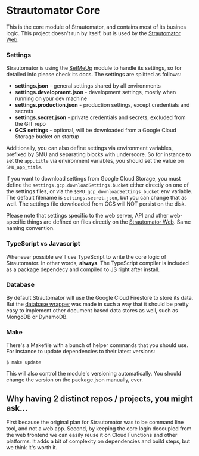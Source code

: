 # Strautomator Core

This is the core module of Strautomator, and contains most of its busines logic. This project doesn't run by itself, but is used by the [Strautomator Web](https://github.com/strautomator/web).

### Settings

Strautomator is using the [SetMeUp](https://github.com/igoramadas/setmeup) module to handle its settings, so for detailed info please check its docs. The settings are splitted as follows:

- **settings.json** - general settings shared by all environments
- **settings.development.json** - development settings, mostly when running on your dev machine
- **settings.production.json** - production settings, except credentials and secrets
- **settings.secret.json** - private credentials and secrets, excluded from the GIT repo
- **GCS settings** - optional, will be downloaded from a Google Cloud Storage bucket on startup

Additionally, you can also define settings via environment variables, prefixed by SMU and separating blocks with underscore. So for instance to set the `app.title` via environment variables, you should set the value on `SMU_app_title`.

If you want to download settings from Google Cloud Storage, you must define the `settings.gcp.downloadSettings.bucket` either directly on one of the settings files, or via the `$SMU_gcp_downloadSettings_bucket` env variable. The default filename is `settings.secret.json`, but you can change that as well. The settings file downloaded from GCS will NOT persist on the disk.

Please note that settings specific to the web server, API and other web-specific things are defined on files directly on the [Strautomator Web](https://github.com/strautomator/web). Same naming convention.

### TypeScript vs Javascript

Whenever possible we'll use TypeScript to write the core logic of Strautomator. In other words, **always**. The TypeScript compiler is included as a package dependecy and compiled to JS right after install.

### Database

By default Strautomator will use the Google Cloud Firestore to store its data. But the [database wrapper](https://github.com/strautomator/core/blob/master/src/database/index.ts) was made in such a way that it should be pretty easy to implement other document based data stores as well, such as MongoDB or DynamoDB.

### Make

There's a Makefile with a bunch of helper commands that you should use. For instance to update dependencies to their latest versions:

    $ make update

This will also control the module's versioning automatically. You should change the version on the package.json manually, ever.

## Why having 2 distinct repos / projects, you might ask...

First because the original plan for Strautomator was to be command line tool, and not a web app. Second, by keeping the core login decoupled from the web frontend we can easily reuse it on Cloud Functions and other platforms. It adds a bit of complexity on dependencies and build steps, but we think it's worth it.
